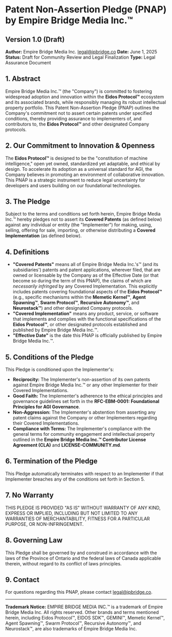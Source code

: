 # Patent Non-Assertion Pledge (PNAP) by Empire Bridge Media Inc.™

## Version 1.0 (Draft)

**Author:** Empire Bridge Media Inc. <legal@ipbridge.co>
**Date:** June 1, 2025
**Status:** Draft for Community Review and Legal Finalization
**Type:** Legal Assurance Document

## 1. Abstract

Empire Bridge Media Inc.™ (the "Company") is committed to fostering widespread adoption and innovation within the **Eidos Protocol™** ecosystem and its associated brands, while responsibly managing its robust intellectual property portfolio. This Patent Non-Assertion Pledge (PNAP) outlines the Company's commitment not to assert certain patents under specified conditions, thereby providing assurance to implementers of, and contributors to, the **Eidos Protocol™** and other designated Company protocols.

## 2. Our Commitment to Innovation & Openness

The **Eidos Protocol™** is designed to be the "constitution of machine intelligence," open yet owned, standardized yet adaptable, and ethical by design. To accelerate its adoption as a universal standard for AGI, the Company believes in promoting an environment of collaborative innovation. This PNAP is a strategic instrument to reduce legal uncertainty for developers and users building on our foundational technologies.

## 3. The Pledge

Subject to the terms and conditions set forth herein, Empire Bridge Media Inc.™ hereby pledges not to assert its **Covered Patents** (as defined below) against any individual or entity (the "Implementer") for making, using, selling, offering for sale, importing, or otherwise distributing a **Covered Implementation** (as defined below).

## 4. Definitions

* **"Covered Patents"** means all of Empire Bridge Media Inc.'s™ (and its subsidiaries') patents and patent applications, wherever filed, that are owned or licensable by the Company as of the Effective Date (or that become so during the term of this PNAP), the claims of which are *necessarily infringed* by any Covered Implementation. This explicitly includes patents covering foundational aspects of the **Eidos Protocol™** (e.g., specific mechanisms within the **Memetic Kernel™**, **Agent Spawning™**, **Swarm Protocol™**, **Recursive Autonomy™**, and **Neurostack™**) and other designated Company protocols.
* **"Covered Implementation"** means any product, service, or software that implements and complies with the functional specifications of the **Eidos Protocol™**, or other designated protocols established and published by Empire Bridge Media Inc.™.
* **"Effective Date"** is the date this PNAP is officially published by Empire Bridge Media Inc.™.

## 5. Conditions of the Pledge

This Pledge is conditioned upon the Implementer's:

* **Reciprocity:** The Implementer's non-assertion of its own patents against Empire Bridge Media Inc.™ or any other Implementer for their Covered Implementations.
* **Good Faith:** The Implementer's adherence to the ethical principles and governance guidelines set forth in the **RFC-EBM-0001: Foundational Principles for AGI Governance**.
* **Non-Aggression:** The Implementer's abstention from asserting any patent claims against the Company or other Implementers regarding their Covered Implementations.
* **Compliance with Terms:** The Implementer's compliance with the general terms for community engagement and intellectual property outlined in the **Empire Bridge Media Inc.™ Contributor License Agreement (CLA)** and **LICENSE-COMMUNITY.md**.

## 6. Termination of the Pledge

This Pledge automatically terminates with respect to an Implementer if that Implementer breaches any of the conditions set forth in Section 5.

## 7. No Warranty

THIS PLEDGE IS PROVIDED "AS IS" WITHOUT WARRANTY OF ANY KIND, EXPRESS OR IMPLIED, INCLUDING BUT NOT LIMITED TO ANY WARRANTIES OF MERCHANTABILITY, FITNESS FOR A PARTICULAR PURPOSE, OR NON-INFRINGEMENT.

## 8. Governing Law

This Pledge shall be governed by and construed in accordance with the laws of the Province of Ontario and the federal laws of Canada applicable therein, without regard to its conflict of laws principles.

## 9. Contact

For questions regarding this PNAP, please contact legal@ipbridge.co.

---
**Trademark Notice:**
EMPIRE BRIDGE MEDIA INC.™ is a trademark of Empire Bridge Media Inc. All rights reserved. Other brands and terms mentioned herein, including Eidos Protocol™, EIDOS SDK™, GEMINI™, Memetic Kernel™, Agent Spawning™, Swarm Protocol™, Recursive Autonomy™, and Neurostack™, are also trademarks of Empire Bridge Media Inc.
